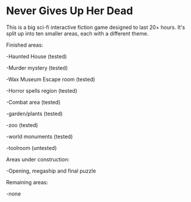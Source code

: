# Never Gives Up Her Dead

This is a big sci-fi interactive fiction game designed to last 20+ hours. It's split up into ten smaller areas, each with a different theme.

Finished areas:

-Haunted House (tested)

-Murder mystery (tested)

-Wax Museum Escape room (tested)

-Horror spells region (tested)

-Combat area (tested)

-garden/plants (tested)

-zoo (tested)

-world monuments (tested)

-toolroom (untested)

Areas under construction:

-Opening, megaship and final puzzle

Remaining areas:

-none
